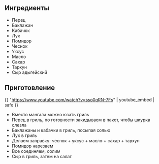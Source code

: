 ## Ингредиенты

- Перец
- Баклажан
- Кабачок
- Лук
- Помидор
- Чеснок
- Уксус
- Масло
- Сахар
- Тархун
- Сыр адыгейский

## Приготовление

{{ "https://www.youtube.com/watch?v=sso0qRN-7Fs" | youtube_embed | safe }}

- Вместо мангала можно юзать гриль
- Перец в гриль, по готовности закидываем в пакет, чтобы шкурка слезла
- Баклажаны и кабачки в гриль, посыпая солью
- Лук в гриль
- Делаем заправку: чеснок + уксус + масло + сахар + тархун
- Помидор нарезаем
- Все соединяем, солим
- Сыр в гриль, затем на салат